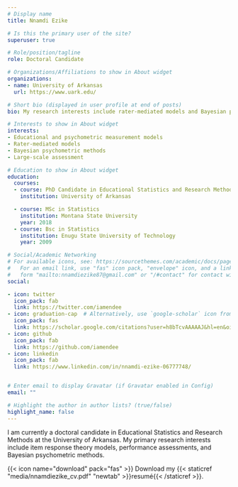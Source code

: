 ```yaml
---
# Display name
title: Nnamdi Ezike

# Is this the primary user of the site?
superuser: true

# Role/position/tagline
role: Doctoral Candidate

# Organizations/Affiliations to show in About widget
organizations:
- name: University of Arkansas
  url: https://www.uark.edu/

# Short bio (displayed in user profile at end of posts)
bio: My research interests include rater-mediated models and Bayesian psychometric methods.

# Interests to show in About widget
interests:
- Educational and psychometric measurement models
- Rater-mediated models
- Bayesian psychometric methods
- Large-scale assessment

# Education to show in About widget
education:
  courses:
  - course: PhD Candidate in Educational Statistics and Research Method
    institution: University of Arkansas

  - course: MSc in Statistics
    institution: Montana State University
    year: 2018
  - course: Bsc in Statistics
    institution: Enugu State University of Technology
    year: 2009

# Social/Academic Networking
# For available icons, see: https://sourcethemes.com/academic/docs/page-builder/#icons
#   For an email link, use "fas" icon pack, "envelope" icon, and a link in the
#   form "mailto:nnamdiezike87@gmail.com" or "/#contact" for contact widget.
social:

- icon: twitter
  icon_pack: fab
  link: https://twitter.com/iamendee
- icon: graduation-cap  # Alternatively, use `google-scholar` icon from `ai` icon pack
  icon_pack: fas
  link: https://scholar.google.com/citations?user=h8bTcvAAAAAJ&hl=en&oi=ao
- icon: github
  icon_pack: fab
  link: https://github.com/iamendee
- icon: linkedin
  icon_pack: fab
  link: https://www.linkedin.com/in/nnamdi-ezike-06777748/


# Enter email to display Gravatar (if Gravatar enabled in Config)
email: ""

# Highlight the author in author lists? (true/false)
highlight_name: false
---
```


I am currently a doctoral candidate in Educational Statistics and Research Methods at the University of Arkansas. My primary research interests include item response theory models, performance assessments, and Bayesian psychometric methods.

{{< icon name="download" pack="fas" >}} Download my {{< staticref "media/nnamdiezike_cv.pdf" "newtab" >}}resumé{{< /staticref >}}.
